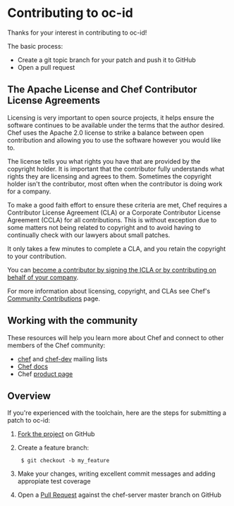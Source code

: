 # Contributing to oc-id

Thanks for your interest in contributing to oc-id!

The basic process:

* Create a git topic branch for your patch and push it to GitHub
* Open a pull request

## The Apache License and Chef Contributor License Agreements

Licensing is very important to open source projects, it helps ensure the software continues to be available under the terms that the author desired.
Chef uses the Apache 2.0 license to strike a balance between open contribution and allowing you to use the software however you would like to.

The license tells you what rights you have that are provided by the copyright holder. It is important that the contributor fully understands what rights
they are licensing and agrees to them. Sometimes the copyright holder isn't the contributor, most often when the contributor is doing work for a company.

To make a good faith effort to ensure these criteria are met, Chef requires a Contributor License Agreement (CLA) or a Corporate Contributor License
Agreement (CCLA) for all contributions. This is without exception due to some matters not being related to copyright and to avoid having to continually
check with our lawyers about small patches.

It only takes a few minutes to complete a CLA, and you retain the copyright to your contribution.

You can [become a contributor by signing the ICLA or by contributing on behalf of your company](http://supermarket.chef.io/become-a-contributor).

For more information about licensing, copyright, and CLAs see Chef's [Community Contributions](https://docs.chef.io/community_contributions/) page.

## Working with the community

These resources will help you learn more about Chef and connect to other members of the Chef community:

* [chef](http://lists.chef.io/sympa/info/chef) and [chef-dev](http://lists.chef.io/sympa/info/chef-dev) mailing lists
* [Chef docs](https://docs.chef.io)
* Chef [product page](http://www.chef.io/chef)

## Overview

If you're experienced with the toolchain, here are the steps for submitting a patch to oc-id:

1. [Fork the project](https://github.com/chef/chef-server/fork) on GitHub
1. Create a feature branch:

        $ git checkout -b my_feature

1. Make your changes, writing excellent commit messages and adding appropiate test coverage
1. Open a [Pull Request](https://github.com/chef/chef-server/pull) against the chef-server master branch on GitHub
